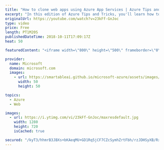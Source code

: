 ```yaml
---
title: "How to clone web apps using Azure App Services | Azure Tips and Tricks"
excerpt: "In this edition of Azure Tips and Tricks, you'll learn how to clone web apps using Azure App Services. If you have an existing application in Azure App Service that you want copied to another region, you can easily clone it by searching for \"clone\" instead of application instance.   For more tips and"
originalUrl: https://youtube.com/watch?v=23kFf-GnJoc
type: video
price: Free
length: PT1M20S
publishedDateTime: 2018-10-11T17:09:17Z
heat: 50

featuredContent: "<iframe width=\"800\" height=\"500\" frameborder=\"0\" src=\"https://www.youtube.com/embed/23kFf-GnJoc\" allow=\"accelerometer; autoplay; encrypted-media; gyroscope; picture-in-picture\" allowfullscreen></iframe>"

provider:
  name: Microsoft
  domain: microsoft.com
  images:
    - url: https://smartableai.github.io/microsoft-azure/assets/images/organizations/microsoft.com-50x50.jpg
      width: 50
      height: 50

topics:
  - Azure
  - Web

images:
  - url: https://i.ytimg.com/vi/23kFf-GnJoc/maxresdefault.jpg
    width: 1280
    height: 720
    isCached: true

secured: "/kyT3/hhmrB3JBXs+bKAeqMU+GD1Rq5jCF7CZcSymhZrtFbh/rzJDHSyXB/RxRaU7Ro5hYp2HfFMPkEbWAKaEtAQ/XISkDobRcY1unKTU2aseVFxJ7HqAhjMojGsY23xW/5dmyzCjZNYNBs85u+Xyav/j3pSElOkXoxqjPlBovFLAax2BMbr4YSDYXr+Hn7BBxRkaarYPDWHkLHjXHEU4LDG5g/kT3d/c201EXou7H02Ws+n4wldSoY2G3pVkqNoqh3eLqeGTnppjWrhLN42PvW0wJAPZ1otD3byu9n4ixHKohlli240GGKASfXm+vY6SY9dJctibyqdjj3EeE73UiWM2hkoO6XVUpS7NeQF65pzoWACzDV5NLnjBeFwYFJvXgNg0o7Ob4tBPTzaEB1DceL0Cp87iOoeOF/45PNFoKo=;RwbvQzAGXuVxNNHQrVRKGA=="
---
```


